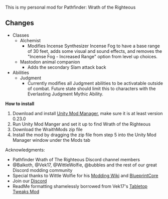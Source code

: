 ﻿﻿This is my personal mod for Pathfinder: Wrath of the Righteous

## Changes
* Classes
	* Alchemist
		* Modifies Incense Synthesizer Incense Fog to have a base range of 30 feet, adds some visual and sound effects, and removes the "Incense Fog - Increased Range" option from level up choices.
	* Mastodon animal companion
		* Adds the secondary Slam attack back
*  Abilities
	* Judgment
		* Currently modifies all Judgment abilities to be activatable outside of combat. Future state should limit this to characters with the Everlasting Judgment Mythic Ability.

**How to install**

1. Download and install [Unity Mod Manager](https://github.com/newman55/unity-mod-manager), make sure it is at least version 0.23.0
2. Run Unity Mod Manger and set it up to find Wrath of the Righteous
3. Download the WraithMods zip file
4. Install the mod by dragging the zip file from step 5 into the Unity Mod Manager window under the Mods tab

Acknowledgments:  

-   Pathfinder Wrath of The Righteous Discord channel members
-   @Balkoth, @Vek17, @WittleWolfie, @bubbles and the rest of our great Discord modding community
-	Special thanks to Wittle Wolfie for his [Modding Wiki](https://github.com/WittleWolfie/OwlcatModdingWiki/wiki) and [BlueprintCore](https://github.com/WittleWolfie/WW-Blueprint-Core)
-   Join our [Discord](https://discord.com/invite/wotr)
-	ReadMe formatting shamelessly borrowed from Vek17's [Tabletop Tweaks Mod](https://github.com/Vek17/TabletopTweaks-Core)
